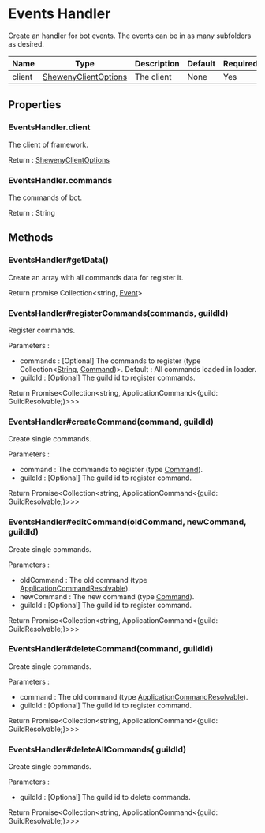 # Events Handler

Create an handler for bot events. The events can be in as many subfolders as desired.

| Name   | Type                                       | Description | Default | Required |
| ------ | ------------------------------------------ | ----------- | ------- | -------- |
| client | [ShewenyClientOptions](./ShewenyClient.md) | The client  | None    | Yes      |

## Properties

### EventsHandler.client

The client of framework.

Return : [ShewenyClientOptions](./ShewenyClient.md)

### EventsHandler.commands

The commands of bot.

Return : String

## Methods

### EventsHandler#getData()

Create an array with all commands data for register it.

Return promise Collection\<string, [Event](./Event.md)>

### EventsHandler#registerCommands(commands, guildId)

Register commands.

Parameters :

- commands : [Optional] The commands to register (type Collection\<[String](https://developer.mozilla.org/en-US/docs/Web/JavaScript/Reference/Global_Objects/String), [Command](./Command.md))>. Default : All commands loaded in loader.
- guildId : [Optional] The guild id to register commands.

Return Promise<Collection<string, ApplicationCommand<{guild: GuildResolvable;}>>>

### EventsHandler#createCommand(command, guildId)

Create single commands.

Parameters :

- command : The commands to register (type [Command](./Command.md)).
- guildId : [Optional] The guild id to register command.

Return Promise<Collection<string, ApplicationCommand<{guild: GuildResolvable;}>>>

### EventsHandler#editCommand(oldCommand, newCommand, guildId)

Create single commands.

Parameters :

- oldCommand : The old command (type [ApplicationCommandResolvable](https://discord.js.org/#/docs/main/stable/typedef/ApplicationCommandResolvable)).
- newCommand : The new command (type [Command](./Command.md)).
- guildId : [Optional] The guild id to register command.

Return Promise<Collection<string, ApplicationCommand<{guild: GuildResolvable;}>>>

### EventsHandler#deleteCommand(command, guildId)

Create single commands.

Parameters :

- command : The old command (type [ApplicationCommandResolvable](https://discord.js.org/#/docs/main/stable/typedef/ApplicationCommandResolvable)).
- guildId : [Optional] The guild id to register command.

Return Promise<Collection<string, ApplicationCommand<{guild: GuildResolvable;}>>>

### EventsHandler#deleteAllCommands( guildId)

Create single commands.

Parameters :

- guildId : [Optional] The guild id to delete commands.

Return Promise<Collection<string, ApplicationCommand<{guild: GuildResolvable;}>>>
